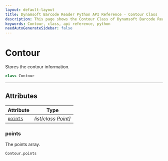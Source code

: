 ```yaml
---
layout: default-layout
title: Dynamsoft Barcode Reader Python API Reference - Contour Class
description: This page shows the Contour Class of Dynamsoft Barcode Reader for Python SDK.
keywords: Contour, class, api reference, python
needAutoGenerateSidebar: false
---
```



# Contour
Stores the contour information.

```python
class Contour
```  

---

## Attributes
  
| Attribute | Type |
|---------- | ---- |
| [`points`](#points) | *list[class [Point](#point.md)]* |
 
  
### points
The points array.

```python
Contour.points
```  
